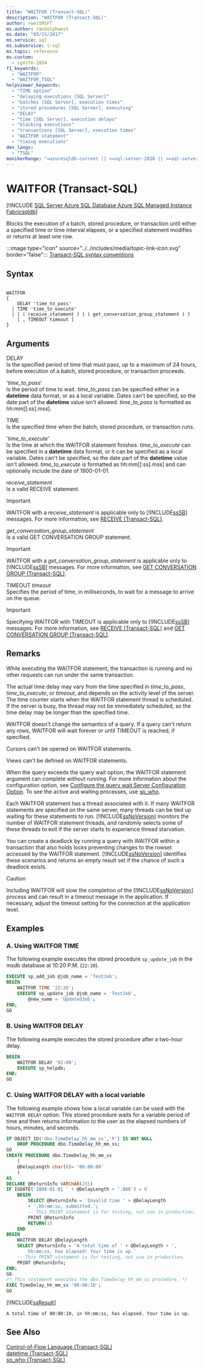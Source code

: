 ```yaml
---
title: "WAITFOR (Transact-SQL)"
description: "WAITFOR (Transact-SQL)"
author: rwestMSFT
ms.author: randolphwest
ms.date: "03/15/2017"
ms.service: sql
ms.subservice: t-sql
ms.topic: reference
ms.custom:
  - ignite-2024
f1_keywords:
  - "WAITFOR"
  - "WAITFOR_TSQL"
helpviewer_keywords:
  - "TIME option"
  - "delaying executions [SQL Server]"
  - "batches [SQL Server], execution times"
  - "stored procedures [SQL Server], executing"
  - "DELAY"
  - "time [SQL Server], execution delays"
  - "blocking executions"
  - "transactions [SQL Server], execution times"
  - "WAITFOR statement"
  - "timing executions"
dev_langs:
  - "TSQL"
monikerRange: "=azuresqldb-current || >=sql-server-2016 || >=sql-server-linux-2017 || =azuresqldb-mi-current || =fabric"
---
```

# WAITFOR (Transact-SQL)
[!INCLUDE [SQL Server Azure SQL Database Azure SQL Managed Instance Fabricsqldb](../../includes/applies-to-version/sql-asdb-asdbmi-fabricsqldb.md)]

  Blocks the execution of a batch, stored procedure, or transaction until either a specified time or time interval elapses, or a specified statement modifies or returns at least one row.  
  
 :::image type="icon" source="../../includes/media/topic-link-icon.svg" border="false"::: [Transact-SQL syntax conventions](../../t-sql/language-elements/transact-sql-syntax-conventions-transact-sql.md)  
  
## Syntax  
  
```syntaxsql
  
WAITFOR   
{  
    DELAY 'time_to_pass'   
  | TIME 'time_to_execute'   
  | [ ( receive_statement ) | ( get_conversation_group_statement ) ]   
    [ , TIMEOUT timeout ]  
}  
```  
  
## Arguments
 DELAY  
 Is the specified period of time that must pass, up to a maximum of 24 hours, before execution of a batch, stored procedure, or transaction proceeds.  
  
 '*time_to_pass*'  
 Is the period of time to wait. *time_to_pass* can be specified either in a **datetime** data format, or as a local variable. Dates can't be specified, so the date part of the **datetime** value isn't allowed. *time_to_pass* is formatted as hh:mm[[:ss].mss].
  
 TIME  
 Is the specified time when the batch, stored procedure, or transaction runs.  
  
 '*time_to_execute*'  
 Is the time at which the WAITFOR statement finishes. *time_to_execute* can be specified in a **datetime** data format, or it can be specified as a local variable. Dates can't be specified, so the date part of the **datetime** value isn't allowed. *time_to_execute* is formatted as hh:mm[[:ss].mss] and can optionally include the date of 1900-01-01.
  
 *receive_statement*  
 Is a valid RECEIVE statement.  
  
> [!IMPORTANT]  
>  WAITFOR with a *receive_statement* is applicable only to [!INCLUDE[ssSB](../../includes/sssb-md.md)] messages. For more information, see [RECEIVE &#40;Transact-SQL&#41;](../../t-sql/statements/receive-transact-sql.md).  
  
 *get_conversation_group_statement*  
 Is a valid GET CONVERSATION GROUP statement.  
  
> [!IMPORTANT]  
>  WAITFOR with a *get_conversation_group_statement* is applicable only to [!INCLUDE[ssSB](../../includes/sssb-md.md)] messages. For more information, see [GET CONVERSATION GROUP &#40;Transact-SQL&#41;](../../t-sql/statements/get-conversation-group-transact-sql.md).  
  
 TIMEOUT *timeout*  
 Specifies the period of time, in milliseconds, to wait for a message to arrive on the queue.  
  
> [!IMPORTANT]  
>  Specifying WAITFOR with TIMEOUT is applicable only to [!INCLUDE[ssSB](../../includes/sssb-md.md)] messages. For more information, see [RECEIVE &#40;Transact-SQL&#41;](../../t-sql/statements/receive-transact-sql.md) and [GET CONVERSATION GROUP &#40;Transact-SQL&#41;](../../t-sql/statements/get-conversation-group-transact-sql.md).  
  
## Remarks  
 While executing the WAITFOR statement, the transaction is running and no other requests can run under the same transaction.  
  
 The actual time delay may vary from the time specified in *time_to_pass*, *time_to_execute*, or *timeout*, and depends on the activity level of the server. The time counter starts when the WAITFOR statement thread is scheduled. If the server is busy, the thread may not be immediately scheduled, so the time delay may be longer than the specified time.  
  
 WAITFOR doesn't change the semantics of a query. If a query can't return any rows, WAITFOR will wait forever or until TIMEOUT is reached, if specified.  
  
 Cursors can't be opened on WAITFOR statements.  
  
 Views can't be defined on WAITFOR statements.  
  
 When the query exceeds the query wait option, the WAITFOR statement argument can complete without running. For more information about the configuration option, see [Configure the query wait Server Configuration Option](../../database-engine/configure-windows/configure-the-query-wait-server-configuration-option.md). To see the active and waiting processes, use [sp_who](../../relational-databases/system-stored-procedures/sp-who-transact-sql.md).  
  
 Each WAITFOR statement has a thread associated with it. If many WAITFOR statements are specified on the same server, many threads can be tied up waiting for these statements to run. [!INCLUDE[ssNoVersion](../../includes/ssnoversion-md.md)] monitors the number of WAITFOR statement threads, and randomly selects some of these threads to exit if the server starts to experience thread starvation.  
  
 You can create a deadlock by running a query with WAITFOR within a transaction that also holds locks preventing changes to the rowset accessed by the WAITFOR statement. [!INCLUDE[ssNoVersion](../../includes/ssnoversion-md.md)] identifies these scenarios and returns an empty result set if the chance of such a deadlock exists.  
  
> [!CAUTION]  
>  Including WAITFOR will slow the completion of the [!INCLUDE[ssNoVersion](../../includes/ssnoversion-md.md)] process and can result in a timeout message in the application. If necessary, adjust the timeout setting for the connection at the application level.  
  
## Examples  
  
### A. Using WAITFOR TIME  
 The following example executes the stored procedure `sp_update_job` in the msdb database at 10:20 P.M. (`22:20`).  
  
```sql  
EXECUTE sp_add_job @job_name = 'TestJob';  
BEGIN  
    WAITFOR TIME '22:20';  
    EXECUTE sp_update_job @job_name = 'TestJob',  
        @new_name = 'UpdatedJob';  
END;  
GO  
```  
  
### B. Using WAITFOR DELAY  
 The following example executes the stored procedure after a two-hour delay.  
  
```sql  
BEGIN  
    WAITFOR DELAY '02:00';  
    EXECUTE sp_helpdb;  
END;  
GO  
```  
  
### C. Using WAITFOR DELAY with a local variable  
 The following example shows how a local variable can be used with the `WAITFOR DELAY` option. This stored procedure waits for a variable period of time and then returns information to the user as the elapsed numbers of hours, minutes, and seconds.  
  
```sql  
IF OBJECT_ID('dbo.TimeDelay_hh_mm_ss','P') IS NOT NULL  
    DROP PROCEDURE dbo.TimeDelay_hh_mm_ss;  
GO  
CREATE PROCEDURE dbo.TimeDelay_hh_mm_ss   
    (  
    @DelayLength char(8)= '00:00:00'  
    )  
AS  
DECLARE @ReturnInfo VARCHAR(255)  
IF ISDATE('2000-01-01 ' + @DelayLength + '.000') = 0  
    BEGIN  
        SELECT @ReturnInfo = 'Invalid time ' + @DelayLength   
        + ',hh:mm:ss, submitted.';  
        -- This PRINT statement is for testing, not use in production.  
        PRINT @ReturnInfo   
        RETURN(1)  
    END  
BEGIN  
    WAITFOR DELAY @DelayLength  
    SELECT @ReturnInfo = 'A total time of ' + @DelayLength + ',   
        hh:mm:ss, has elapsed! Your time is up.'  
    -- This PRINT statement is for testing, not use in production.  
    PRINT @ReturnInfo;  
END;  
GO  
/* This statement executes the dbo.TimeDelay_hh_mm_ss procedure. */  
EXEC TimeDelay_hh_mm_ss '00:00:10';  
GO  
```  
  
 [!INCLUDE[ssResult](../../includes/ssresult-md.md)]  
  
 `A total time of 00:00:10, in hh:mm:ss, has elapsed. Your time is up.`  
  
## See Also  
 [Control-of-Flow Language &#40;Transact-SQL&#41;](~/t-sql/language-elements/control-of-flow.md)   
 [datetime &#40;Transact-SQL&#41;](../../t-sql/data-types/datetime-transact-sql.md)   
 [sp_who &#40;Transact-SQL&#41;](../../relational-databases/system-stored-procedures/sp-who-transact-sql.md)  
  
